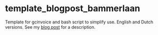 # template_blogpost_bammerlaan
Template for gcinvoice and bash script to simplify use. English and Dutch versions.
See my [blog post](https://bammerlaan.nl/posts/GnuCash-LaTeX-and-gcinvoice-for-pretty-invoices) for a description.
